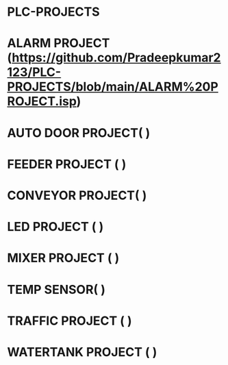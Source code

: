 # PLC-PROJECTS
# ALARM PROJECT (https://github.com/Pradeepkumar2123/PLC-PROJECTS/blob/main/ALARM%20PROJECT.isp)
# AUTO DOOR PROJECT( )
# FEEDER PROJECT ( )
# CONVEYOR PROJECT( )
# LED PROJECT ( )
# MIXER PROJECT ( )
# TEMP SENSOR( )
# TRAFFIC PROJECT ( )
# WATERTANK PROJECT ( )
